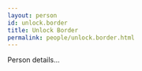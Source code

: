 ```yaml
---
layout: person
id: unlock.border
title: Unlock Border
permalink: people/unlock.border.html
---
```


Person details...